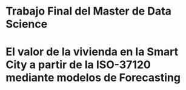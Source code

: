 # Trabajo Final del Master de Data Science
# El valor de la vivienda en la Smart City a partir de la ISO-37120 mediante modelos de Forecasting
